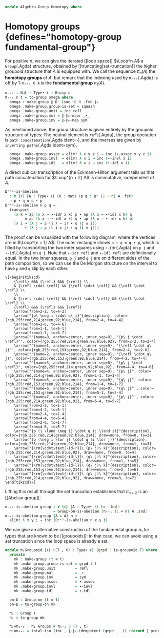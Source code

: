 <!--
```agda
open import 1Lab.Reflection.Induction
open import 1Lab.Prelude

open import Algebra.Group.Cat.Base
open import Algebra.Semigroup
open import Algebra.Group.Ab
open import Algebra.Monoid
open import Algebra.Group
open import Algebra.Magma

open import Data.Set.Truncation

open import Homotopy.Conjugation
open import Homotopy.Truncation
open import Homotopy.Loopspace
```
-->

```agda
module Algebra.Group.Homotopy where
```

<!--
```agda
private variable
  ℓ     : Level
  A B C : Type∙ ℓ
```
-->

# Homotopy groups {defines="homotopy-group fundamental-group"}

For positive $n$, we can give the iterated [[loop space]] $\Loop^n A$ a
`Group`{.Agda} structure, obtained by [[truncating|set-truncation]] the
higher groupoid structure that $A$ is equipped with. We call the
sequence $\pi_n(A)$ the **homotopy groups** of $A$, but remark that the
indexing used by `πₙ₊₁`{.Agda} is off by 1: `πₙ₊₁ 0 A` is the
**fundamental group** $\pi_1(A)$.

```agda
πₙ₊₁ : Nat → Type∙ ℓ → Group ℓ
πₙ₊₁ n t = to-group omega where
  omega : make-group ∥ Ωⁿ (suc n) t .fst ∥₀
  omega .make-group.group-is-set = squash
  omega .make-group.unit = inc refl
  omega .make-group.mul = ∥-∥₀-map₂ _∙_
  omega .make-group.inv = ∥-∥₀-map sym
```

As mentioned above, the group structure is given entirely by the
groupoid structure of types: The neutral element is `refl`{.Agda}, the
group operation is `path concatenation`{.Agda ident=_∙_}, and the
inverses are given by `inverting paths`{.Agda ident=sym}.

```agda
  omega .make-group.assoc = elim! λ x y z i → inc (∙-assoc x y z i)
  omega .make-group.invl  = elim! λ x i → inc (∙-invl x i)
  omega .make-group.idl   = elim! λ x i → inc (∙-idl x i)
```

<!--
```agda
πₙ₊₁-ap
  : ∀ {ℓ} {A B : Type∙ ℓ} n (e : A ≃∙ B)
  → πₙ₊₁ n A Groups.≅ πₙ₊₁ n B
πₙ₊₁-ap n e = total-iso (∥-∥₀-ap (Ωⁿ-ap (suc n) e .fst)) record
  { pres-⋆ = elim! λ q r → ap ∥_∥₀.inc (Ωⁿ-map-∙ n (Equiv∙.to∙ e) _ _) }

πₙ₊₁-map
  : ∀ {ℓ ℓ'} {A : Type∙ ℓ} {B : Type∙ ℓ'} n (f : A →∙ B)
  → ⌞ πₙ₊₁ n A ⌟ → ⌞ πₙ₊₁ n B ⌟
πₙ₊₁-map n f = ∥-∥₀-map (Ωⁿ-map (suc n) f .fst)

opaque

  πₙ-def
    : ∀ {ℓ} (A : Type∙ ℓ) n
    → (⌞ πₙ₊₁ n A ⌟ , inc refl) ≃∙ Ωⁿ (suc n) (n-Tr∙ A (suc (n + 2)))
  πₙ-def A n = n-Tr-set ∙e n-Tr-Ωⁿ A 1 (suc n) .fst , n-Tr-Ωⁿ A 1 (suc n) .snd

  πₙ-def-inc
    : ∀ {ℓ} (A : Type∙ ℓ) n → (l : ⌞ Ωⁿ (1 + n) A ⌟)
    → πₙ-def A n · inc l ≡ Ωⁿ-map (1 + n) inc∙ · l
  πₙ-def-inc A n l = n-Tr-Ωⁿ-inc A 1 (suc n) ·ₚ l

  πₙ-def-∙
    : ∀ {ℓ} (A : Type∙ ℓ) n → (p q : ⌞ Ωⁿ (1 + n) A ⌟)
    → πₙ-def A n · inc (p ∙ q) ≡ πₙ-def A n · inc p ∙ πₙ-def A n · inc q
  πₙ-def-∙ A = n-Tr-Ωⁿ-∙ A 1
```
-->

A direct cubical transcription of the Eckmann-Hilton argument tells us
that path concatenation for $\Loop^{n + 2} A$ is commutative,
independent of $A$.

```agda
Ωⁿ⁺²-is-abelian
  : ∀ {ℓ} {A : Type∙ ℓ} (n : Nat) (p q : Ωⁿ (2 + n) A .fst)
  → p ∙ q ≡ q ∙ p
Ωⁿ⁺²-is-abelian n p q =
  transport
    (λ k → ap (λ x → ∙-idr x k) p ∙ ap (λ x → ∙-idl x k) q
         ≡ ap (λ x → ∙-idl x k) q ∙ ap (λ x → ∙-idr x k) p)
    (λ i → (λ j → p (j ∧ ~ i) ∙ q (j ∧ i))
         ∙ (λ j → p (~ i ∨ j) ∙ q (i ∨ j)))
```

The proof can be visualized with the following diagram, where the
vertices are in $\Loop^{n + 1} A$. The outer rectangle shows `p ∙ q ≡
q ∙ p`, which is filled by transporting the two inner squares using
`∙-idr`{.Agda} on `p j` and `∙-idl`{.Agda} on `q j`. Note that
`∙-idr refl` and `∙-idl refl` are definitionally equal.  In the two
inner squares, `p j` and `q j` are on different sides of the path
composition, so we can use the De Morgan structure on the interval to
have `p` and `q` slip by each other.

~~~{.quiver}
\[\begin{tikzcd}
	{\refl} &&& {\refl} &&& {\refl} \\
	& {\refl \cdot \refl} && {\refl \cdot \refl} && {\refl \cdot \refl} \\
	\\
	& {\refl \cdot \refl} && {\refl \cdot \refl} && {\refl \cdot \refl} \\
	{\refl} &&& {\refl} &&& {\refl}
	\arrow[from=2-2, to=4-2]
	\arrow["{p\ \neg i \cdot q\ i}"{description}, color={rgb,255:red,214;green,92;blue,214}, from=2-4, to=4-4]
	\arrow[from=2-6, to=4-6]
	\arrow[from=1-1, to=5-1]
	\arrow[from=1-7, to=5-7]
	\arrow[""{name=0, anchor=center, inner sep=0}, "{p\ j \cdot \refl}"', color={rgb,255:red,214;green,92;blue,92}, from=2-2, to=2-4]
	\arrow[""{name=1, anchor=center, inner sep=0}, "{\refl \cdot q\ j}"', color={rgb,255:red,153;green,92;blue,214}, from=2-4, to=2-6]
	\arrow[""{name=2, anchor=center, inner sep=0}, "{\refl \cdot q\ j}", color={rgb,255:red,153;green,92;blue,214}, from=4-2, to=4-4]
	\arrow[""{name=3, anchor=center, inner sep=0}, "{p\ j \cdot \refl}", color={rgb,255:red,214;green,92;blue,92}, from=4-4, to=4-6]
	\arrow[""{name=4, anchor=center, inner sep=0}, "{p\ j}", color={rgb,255:red,214;green,92;blue,92}, from=1-1, to=1-4]
	\arrow[""{name=5, anchor=center, inner sep=0}, "{q\ j}", color={rgb,255:red,153;green,92;blue,214}, from=1-4, to=1-7]
	\arrow[""{name=6, anchor=center, inner sep=0}, "{q\ j}"', color={rgb,255:red,153;green,92;blue,214}, from=5-1, to=5-4]
	\arrow[""{name=7, anchor=center, inner sep=0}, "{p\ j}"', color={rgb,255:red,214;green,92;blue,92}, from=5-4, to=5-7]
	\arrow[from=2-2, to=1-1]
	\arrow[from=4-2, to=5-1]
	\arrow[from=2-4, to=1-4]
	\arrow[from=4-4, to=5-4]
	\arrow[from=2-6, to=1-7]
	\arrow[from=4-6, to=5-7]
	\arrow["{p (j \land \neg i) \cdot q (j \land i)}"{description}, color={rgb,255:red,214;green,92;blue,214}, draw=none, from=0, to=2]
	\arrow["{p (\neg i \lor j) \cdot q (i \lor j)}"{description}, color={rgb,255:red,214;green,92;blue,214}, draw=none, from=1, to=3]
	\arrow["{\rm{\cdot\text{-id-r}}\ (p\ j)\ k}"{description}, color={rgb,255:red,214;green,92;blue,92}, draw=none, from=0, to=4]
	\arrow["{\rm{\cdot\text{-id-l}}\ (q\ j)\ k}"{description}, color={rgb,255:red,153;green,92;blue,214}, draw=none, from=1, to=5]
	\arrow["{\rm{\cdot\text{-id-l}}\ (q\ j)\ k}"{description}, color={rgb,255:red,153;green,92;blue,214}, draw=none, from=2, to=6]
	\arrow["{\rm{\cdot\text{-id-r}}\ (p\ j)\ k}"{description}, color={rgb,255:red,214;green,92;blue,92}, draw=none, from=3, to=7]
\end{tikzcd}\]
~~~

Lifting this result through the set truncation establishes that
$\pi_{n+2}$ is an [[Abelian group]]:

```agda
πₙ₊₂-is-abelian-group : ∀ {ℓ} {A : Type∙ ℓ} (n : Nat)
                      → Group-on-is-abelian (πₙ₊₁ (1 + n) A .snd)
πₙ₊₂-is-abelian-group {A = A} n =
  elim! λ x y i → inc (Ωⁿ⁺²-is-abelian n x y i)
```

We can give an alternative construction of the fundamental group $\pi_1$
for types that are known to be [[groupoids]]: in that case, we can avoid
using a set truncation since the loop space is already a set.

```agda
module π₁Groupoid {ℓ} ((T , t) : Type∙ ℓ) (grpd : is-groupoid T) where
  private
    mk : make-group (t ≡ t)
    mk .make-group.group-is-set = grpd t t
    mk .make-group.unit         = refl
    mk .make-group.mul          = _∙_
    mk .make-group.inv          = sym
    mk .make-group.assoc        = ∙-assoc
    mk .make-group.invl         = ∙-invl
    mk .make-group.idl          = ∙-idl

  on-Ω : Group-on (t ≡ t)
  on-Ω = to-group-on mk

  π₁ : Group ℓ
  π₁ = to-group mk

  π₁≡π₀₊₁ : π₁ Groups.≅ πₙ₊₁ 0 (T , t)
  π₁≡π₀₊₁ = total-iso (inc , ∥-∥₀-idempotent (grpd _ _)) (record { pres-⋆ = λ x y → refl })
```
